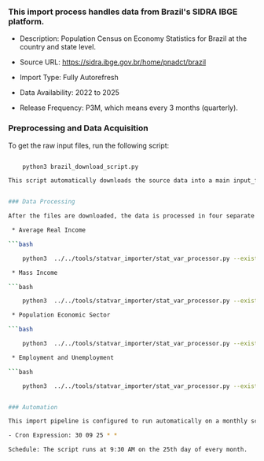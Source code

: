 ### This import process handles data from Brazil's SIDRA IBGE platform.

- Description: Population Census on Economy Statistics for Brazil at the country and state level.

- Source URL: https://sidra.ibge.gov.br/home/pnadct/brazil

- Import Type: Fully Autorefresh

- Data Availability: 2022 to 2025

- Release Frequency: P3M, which means every 3 months (quarterly).

### Preprocessing and Data Acquisition

To get the raw input files, run the following script:

```bash

    python3 brazil_download_script.py

This script automatically downloads the source data into a main input_files directory. It then organizes and segregates the files into separate subfolders based on their category.


### Data Processing

After the files are downloaded, the data is processed in four separate stages using the stat_var_processor.py script. Each stage handles a specific data category. The script uses various command-line arguments to specify the input data, pvmap, configuration file, and output path for each category.

 * Average Real Income

```bash

    python3  ../../tools/statvar_importer/stat_var_processor.py --existing_statvar_mcf=gs://unresolved_mcf/scripts/statvar/stat_vars.mcf --input_data='../../statvar_imports/brazil_sidra_ibge/input_files/Average_Real_Income/*.xlsx' --pv_map='../../statvar_imports/brazil_sidra_ibge/config_files/average_real_income_pvmap.csv' --config_file='../../statvar_imports/brazil_sidra_ibge/config_files/brazil_sidra_metadata.csv' --output_path=../../statvar_imports/brazil_sidra_ibge/output/average_real_income_output

 * Mass Income

```bash

    python3  ../../tools/statvar_importer/stat_var_processor.py --existing_statvar_mcf=gs://unresolved_mcf/scripts/statvar/stat_vars.mcf --input_data='input_files/Mass_Income/*.xlsx' --pv_map='config_files/mass_income_pvmap.csv' --config_file='config_files/brazil_sidra_metadata.csv' --output_path='output/mass_income_output'

 * Population Economic Sector

```bash

    python3  ../../tools/statvar_importer/stat_var_processor.py --existing_statvar_mcf=gs://unresolved_mcf/scripts/statvar/stat_vars.mcf --input_data='input_files/Population_Economic_sector/*.xlsx' --pv_map='config_files/population_pvmap.csv' --config_file='config_files/brazil_sidra_metadata.csv' --output_path=output/population_economic_sector_output

 * Employment and Unemployment

```bash

    python3  ../../tools/statvar_importer/stat_var_processor.py --existing_statvar_mcf=gs://unresolved_mcf/scripts/statvar/stat_vars.mcf --input_data='input_files/Employment_And_Unemployment_Labor_Force/*.xlsx' --pv_map='config_files/employment_and_unemployment_labor_force_pvmap.csv' --config_file='config_files/brazil_sidra_metadata.csv' --output_path=output/employment_and_unemployment_labor_force_output


### Automation

This import pipeline is configured to run automatically on a monthly schedule.

- Cron Expression: 30 09 25 * *

Schedule: The script runs at 9:30 AM on the 25th day of every month.
